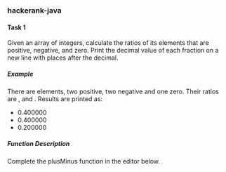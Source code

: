 ### hackerank-java
#### Task 1
Given an array of integers, calculate the ratios of its elements that are positive, negative, and zero. Print the decimal value of each fraction on a new line with  places after the decimal.

##### Example

There are  elements, two positive, two negative and one zero. Their ratios are ,  and . Results are printed as:

- 0.400000
- 0.400000
- 0.200000

##### Function Description

Complete the plusMinus function in the editor below.
